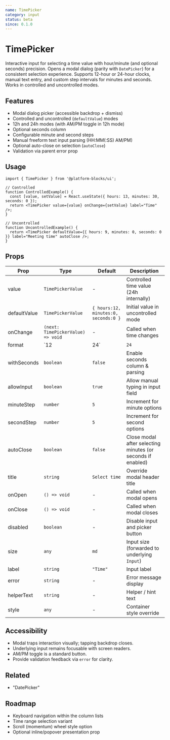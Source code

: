 ```yaml
---
name: TimePicker
category: input
status: beta
since: 0.1.0
---
```


# TimePicker

Interactive input for selecting a time value with hour/minute (and optional seconds) precision. Opens a modal dialog (parity with `DatePicker`) for a consistent selection experience. Supports 12-hour or 24-hour clocks, manual text entry, and custom step intervals for minutes and seconds. Works in controlled and uncontrolled modes.

## Features
- Modal dialog picker (accessible backdrop + dismiss)
- Controlled and uncontrolled (`defaultValue`) modes
- 12h and 24h modes (with AM/PM toggle in 12h mode)
- Optional seconds column
- Configurable minute and second steps
- Manual freeform text input parsing (HH:MM(:SS) AM/PM)
- Optional auto-close on selection (`autoClose`)
- Validation via parent error prop

## Usage
```tsx
import { TimePicker } from '@platform-blocks/ui';

// Controlled
function ControlledExample() {
  const [value, setValue] = React.useState({ hours: 13, minutes: 30, seconds: 0 });
  return <TimePicker value={value} onChange={setValue} label="Time" />;
}

// Uncontrolled
function UncontrolledExample() {
  return <TimePicker defaultValue={{ hours: 9, minutes: 0, seconds: 0 }} label="Meeting time" autoClose />;
}
```

## Props
| Prop | Type | Default | Description |
|------|------|---------|-------------|
| value | `TimePickerValue` | - | Controlled time value (24h internally) |
| defaultValue | `TimePickerValue` | `{ hours:12, minutes:0, seconds:0 }` | Initial value in uncontrolled mode |
| onChange | `(next: TimePickerValue) => void` | - | Called when time changes |
| format | `12 | 24` | `24` | Display mode |
| withSeconds | `boolean` | `false` | Enable seconds column & parsing |
| allowInput | `boolean` | `true` | Allow manual typing in input field |
| minuteStep | `number` | `5` | Increment for minute options |
| secondStep | `number` | `5` | Increment for second options |
| autoClose | `boolean` | `false` | Close modal after selecting minutes (or seconds if enabled) |
| title | `string` | `Select time` | Override modal header title |
| onOpen | `() => void` | - | Called when modal opens |
| onClose | `() => void` | - | Called when modal closes |
| disabled | `boolean` | - | Disable input and picker button |
| size | `any` | `md` | Input size (forwarded to underlying `Input`) |
| label | `string` | `"Time"` | Input label |
| error | `string` | - | Error message display |
| helperText | `string` | - | Helper / hint text |
| style | `any` | - | Container style override |

## Accessibility
- Modal traps interaction visually; tapping backdrop closes.
- Underlying input remains focusable with screen readers.
- AM/PM toggle is a standard button.
- Provide validation feedback via `error` for clarity.

## Related
- "DatePicker"

## Roadmap
- Keyboard navigation within the column lists
- Time range selection variant
- Scroll (momentum) wheel style option
- Optional inline/popover presentation prop
